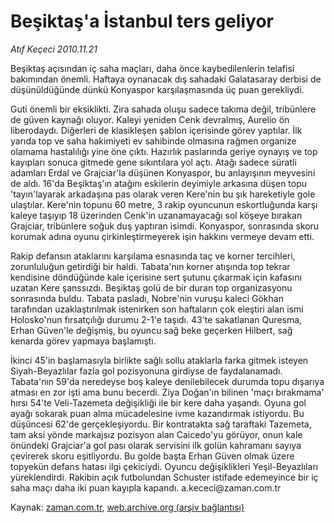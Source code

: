# Beşiktaş'a İstanbul ters geliyor

*Atıf Keçeci 2010.11.21*

<td class="news-spot">
<p>Beşiktaş açısından iç saha maçları, daha önce kaybedilenlerin telafisi bakımından önemli. Haftaya oynanacak dış sahadaki Galatasaray derbisi de düşünüldüğünde dünkü Konyaspor karşılaşmasında üç puan gerekliydi.</p>
<p><p>Guti önemli bir eksiklikti. Zira sahada oluşu sadece takıma değil, tribünlere de güven kaynağı oluyor. Kaleyi yeniden Cenk devralmış, Aurelio ön liberodaydı. Diğerleri de klasikleşen şablon içerisinde görev yaptılar. İlk yarıda top ve saha hakimiyeti ev sahibinde olmasına rağmen organize olamama hastalılığı yine öne çıktı. Hazırlık paslarında geriye oynayış ve top kayıpları sonuca gitmede gene sıkıntılara yol açtı. Atağı sadece süratli adamları Erdal ve Grajciar'la düşünen Konyaspor, bu anlayışının meyvesini de aldı. 16'da Beşiktaş'ın atağını eskilerin deyimiyle arkasına düşen topu 'tayın'layarak arkadaşına pas olarak veren Kere'nin bu şık hareketiyle gole ulaştılar. Kere'nin topunu 60 metre, 3 rakip oyuncunun eskortluğunda karşı kaleye taşıyıp 18 üzerinden Cenk'in uzanamayacağı sol köşeye bırakan Grajciar, tribünlere soğuk duş yaptıran isimdi. Konyaspor, sonrasında skoru korumak adına oyunu çirkinleştirmeyerek işin hakkını vermeye devam etti.
<p>Rakip defansın ataklarını karşılama esnasında taç ve korner tercihleri, zorunluluğun getirdiği bir haldi. Tabata'nın korner atışında top tekrar kendisine döndüğünde kale içerisine sert şutunu çıkarmak için kafasını uzatan Kere şanssızdı. Beşiktaş golü de bir duran top organizasyonu sonrasında buldu. Tabata pasladı, Nobre'nin vuruşu kaleci Gökhan tarafından uzaklaştırılmak istenirken son haftaların çok eleştiri alan ismi Holosko'nun fırsatçılığı durumu 2-1'e taşıdı. 43'te sakatlanan Quresma, Erhan Güven'le değişmiş, bu oyuncu sağ beke geçerken Hilbert, sağ kenarda görev yapmaya başlamıştı.
<p>İkinci 45'in başlamasıyla birlikte sağlı sollu ataklarla farka gitmek isteyen Siyah-Beyazlılar fazla gol pozisyonuna girdiyse de faydalanamadı. Tabata'nın 59'da neredeyse boş kaleye denilebilecek durumda topu dışarıya atması en zor işti ama bunu becerdi. Ziya Doğan'ın bilinen 'maçı bırakmama' hırsı 54'te Veli-Tazemeta değişikliği ile bir kere daha yaşandı. Oyuna gol ayağı sokarak puan alma mücadelesine ivme kazandırmak istiyordu. Bu düşüncesi 62'de gerçekleşiyordu. Bir kontratakta sağ taraftaki Tazemeta, tam aksi yönde markajsız pozisyon alan Caicedo'yu görüyor, onun kale önündeki Grajciar'a gol pası olarak servisini ilk golün kahramanı sayıya çevirerek skoru eşitliyordu. Bu golde başta Erhan Güven olmak üzere topyekün defans hatası ilgi çekiciydi. Oyuncu değişiklikleri Yeşil-Beyazlıları yüreklendirdi. Rakibin açık futbolundan Schuster istifade edemeyince bir iç saha maçı daha iki puan kayıpla kapandı. a.kececi@za­man.com.tr </p>
<a href="http://web.archive.org/web/20101130100451/mailto:a.kececi@zaman.com.tr">
</a></p></p></p></td>

Kaynak: [zaman.com.tr](http://zaman.com.tr/yazar.do?yazino=1055116), [web.archive.org (arşiv bağlantısı)](http://web.archive.org/web/20101130100451/http://zaman.com.tr/yazar.do?yazino=1055116)
